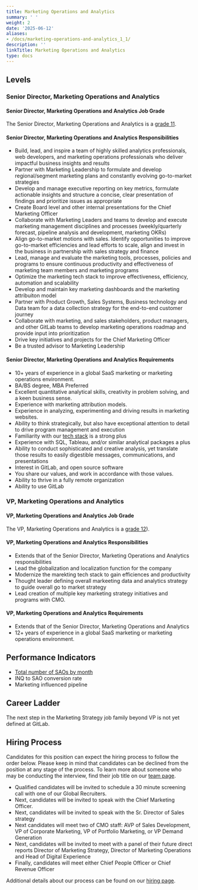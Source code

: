 ```yaml
---
title: Marketing Operations and Analytics
summary: ' '
weight: 2
date: '2025-06-12'
aliases:
- /docs/marketing-operations-and-analytics_1_1/
description: ''
linkTitle: Marketing Operations and Analytics
type: docs
---
```


## Levels

### Senior Director, Marketing Operations and Analytics

#### Senior Director, Marketing Operations and Analytics Job Grade

The Senior Director, Marketing Operations and Analytics is a [grade 11](/handbook/total-rewards/compensation/compensation-calculator/#gitlab-job-grades).

#### Senior Director, Marketing Operations and Analytics Responsibilities

- Build, lead, and inspire a team of highly skilled analytics professionals, web developers, and marketing operations professionals who deliver impactful business insights and results
- Partner with Marketing Leadership to formulate and develop regional/segment marketing plans and constantly evolving go-to-market strategies
- Develop and manage executive reporting on key metrics, formulate actionable insights and structure a concise, clear presentation of findings and prioritize issues as appropriate
- Create Board level and other internal presentations for the Chief Marketing Officer
- Collaborate with Marketing Leaders and teams to develop and execute marketing management disciplines and processes (weekly/quarterly forecast, pipeline analysis and development, marketing OKRs)
- Align go-to-market motions with sales. Identify opportunities to improve go-to-market efficiencies and lead efforts to scale, align and invest in the business in partnership with sales strategy and finance
- Lead, manage and evaluate the marketing tools, processes, policies and programs to ensure continuous productivity and effectiveness of marketing team members and marketing programs
- Optimize the marketing tech stack to improve effectiveness, efficiency, automation and scalability
- Develop and maintain key marketing dashboards and the marketing attribuiton model
- Partner with Product Growth, Sales Systems, Business technology and Data team for a data collection strategy for the end-to-end customer journey
- Collaborate with marketing, and sales stakeholders, product managers, and other GitLab teams to develop marketing operations roadmap and provide input into prioritization
- Drive key initiatives and projects for the Chief Marketing Officer
- Be a trusted advisor to Marketing Leadership

#### Senior Director, Marketing Operations and Analytics Requirements

- 10+ years of experience in a global SaaS marketing or marketing operations environment.
- BA/BS degree, MBA Preferred
- Excellent quantitative analytical skills, creativity in problem solving, and a keen business sense.
- Experience with marketing attribution models.
- Experience in analyzing, experimenting and driving results in marketing websites.
- Ability to think strategically, but also have exceptional attention to detail to drive program management and execution
- Familiarity with our [tech stack](/handbook/marketing/marketing-operations/#-tech-stack) is a strong plus
- Experience with SQL, Tableau, and/or similar analytical packages a plus
- Ability to conduct sophisticated and creative analysis, yet translate those results to easily digestible messages, communications, and presentations
- Interest in GitLab, and open source software
- You share our values, and work in accordance with those values.
- Ability to thrive in a fully remote organization
- Ability to use GitLab

### VP, Marketing Operations and Analytics

#### VP, Marketing Operations and Analytics Job Grade

The VP, Marketing Operations and Analytics is a [grade 12](/handbook/total-rewards/compensation/compensation-calculator/#gitlab-job-grades)).

#### VP, Marketing Operations and Analytics Responsibilities

- Extends that of the Senior Director, Marketing Operations and Analytics responsibilities
- Lead the globalization and localization function for the company
- Modernize the marekting tech stack to gain efficiences and productivity
- Thought leader defining overall markeeting data and analytics strategy to guide overall go to market strategy
- Lead creation of multiple key marketing strategy initiatives and programs with CMO.

#### VP, Marketing Operations and Analytics Requirements

- Extends that of the Senior Director, Marketing Operations and Analytics
- 12+ years of experience in a global SaaS marketing or marketing operations environment.

## Performance Indicators

- [Total number of SAOs by month](/handbook/marketing/performance-indicators/#total-number-of-mqls-by-month)
- INQ to SAO conversion rate
- Marketing influenced pipeline

## Career Ladder

The next step in the Marketing Strategy job family beyond VP is not yet defined at GitLab.

## Hiring Process

Candidates for this position can expect the hiring process to follow the order below. Please keep in mind that candidates can be declined from the position at any stage of the process. To learn more about someone who may be conducting the interview, find their job title on our [team page](/handbook/company/team/).

- Qualified candidates will be invited to schedule a 30 minute screening call with one of our Global Recruiters.
- Next, candidates will be invited to speak with the Chief Marketing Officer.
- Next, candidates will be invited to speak with the Sr. Director of Sales strategy
- Next candidates will meet two of CMO staff: AVP of Sales Development, VP of Corporate Marketing, VP of Portfolio Marketing, or VP Demand Generation
- Next, candidates will be invited to meet with a panel of their future direct reports Director of Marketing Strategy, Director of Marketing Operations and Head of Digital Experience
- Finally, candidates will meet either Chief People Officer or Chief Revenue Officer

Additional details about our process can be found on our [hiring page](/handbook/hiring/).

